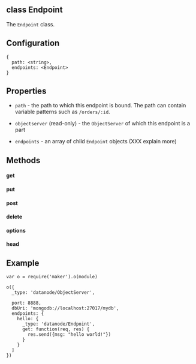 class Endpoint
----------

The ```Endpoint``` class. 

Configuration
----------

```
{
  path: <string>,
  endpoints: <Endpoint>
}
```

Properties
----------

* ```path``` - the path to which this endpoint is bound. The path can contain variable patterns such as ```/orders/:id```.

* ```objectserver``` (read-only) - the ```ObjectServer``` of which this endpoint is a part

* ```endpoints``` - an array of child ```Endpoint``` objects (XXX explain more)

Methods
----------

#### get
#### put
#### post
#### delete
#### options
#### head

Example
----------

```node
var o = require('maker').o(module)

o({
  _type: 'datanode/ObjectServer',
  
  port: 8888,
  dbUri: 'mongodb://localhost:27017/mydb',
  endpoints: {
    hello: {
      _type: 'datanode/Endpoint',
      get: function(req, res) {
        res.send({msg: "hello world!"})  
      }
    }
  ]
})

```


